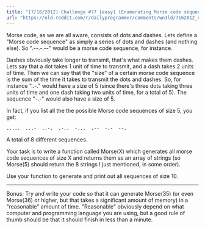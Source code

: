 ```yaml
---
title: "[7/16/2012] Challenge #77 [easy] (Enumerating Morse code sequences)"
url: "https://old.reddit.com/r/dailyprogrammer/comments/wn3ld/7162012_challenge_77_easy_enumerating_morse_code/"
---
```


Morse code, as we are all aware, consists of dots and dashes. Lets define a "Morse code sequence" as simply a series of dots and dashes (and nothing else). So ".--.-.--" would be a morse code sequence, for instance.

Dashes obviously take longer to transmit, that's what makes them dashes. Lets say that a dot takes 1 unit of time to transmit, and a dash takes 2 units of time. Then we can say that the "size" of a certain morse code sequence is the sum of the time it takes to transmit the dots and dashes. So, for instance "..-." would have a size of 5 (since there's three dots taking three units of time and one dash taking two units of time, for a total of 5). The sequence "-.-" would also have a size of 5. 

In fact, if you list all the the possible Morse code sequences of size 5, you get:

    .....  ...-  ..-.  .-..  -...  .--  -.-  --.
    
A total of 8 different sequences.

Your task is to write a function called Morse(X) which generates all morse code sequences of size X and returns them as an array of strings (so Morse(5) should return the 8 strings I just mentioned, in some order). 

Use your function to generate and print out all sequences of size 10.

***
Bonus: Try and write your code so that it can generate Morse(35) (or even Morse(36) or higher, but that takes a significant amount of memory) in a "reasonable" amount of time. "Reasonable" obviously depend on what computer and programming language you are using, but a good rule of thumb should be that it should finish in less than a minute.